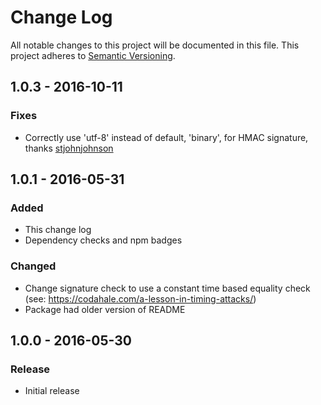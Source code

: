 # Change Log
All notable changes to this project will be documented in this file.
This project adheres to [Semantic Versioning](http://semver.org/).

## 1.0.3 - 2016-10-11
### Fixes
- Correctly use 'utf-8' instead of default, 'binary', for HMAC signature, thanks [stjohnjohnson](https://github.com/stjohnjohnson)

## 1.0.1 - 2016-05-31
### Added
- This change log
- Dependency checks and npm badges

### Changed
- Change signature check to use a constant time based equality check (see: https://codahale.com/a-lesson-in-timing-attacks/)
- Package had older version of README

## 1.0.0 - 2016-05-30
### Release
- Initial release
